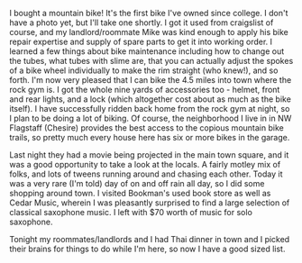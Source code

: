 I bought a mountain bike! It's the first bike I've owned since college. I don't have a photo yet, but I'll take one shortly. I got it used from craigslist of course, and my landlord/roommate Mike was kind enough to apply his bike repair expertise and supply of spare parts to get it into working order. I learned a few things about bike maintenance including how to change out the tubes, what tubes with slime are, that you can actually adjust the spokes of a bike wheel individually to make the rim straight (who knew!), and so forth. I'm now very pleased that I can bike the 4.5 miles into town where the rock gym is. I got the whole nine yards of accessories too - helmet, front and rear lights, and a lock (which altogether cost about as much as the bike itself). I have successfully ridden back home from the rock gym at night, so I plan to be doing a lot of biking. Of course, the neighborhood I live in in NW Flagstaff (Chesire) provides the best access to the copious mountain bike trails, so pretty much every house here has six or more bikes in the garage.

Last night they had a movie being projected in the main town square, and it was a good opportunity to take a look at the locals. A fairly motley mix of folks, and lots of tweens running around and chasing each other. Today it was a very rare (I'm told) day of on and off rain all day, so I did some shopping around town. I visited Bookman's used book store as well as Cedar Music, wherein I was pleasantly surprised to find a large selection of classical saxophone music. I left with $70 worth of music for solo saxophone.

Tonight my roommates/landlords and I had Thai dinner in town and I picked their brains for things to do while I'm here, so now I have a good sized list.